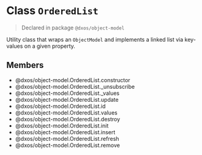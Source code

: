 # Class `OrderedList`
> Declared in package `@dxos/object-model`

Utility class that wraps an  `ObjectModel`  and implements a linked list via key-values on a given property.

## Members
- @dxos/object-model.OrderedList.constructor
- @dxos/object-model.OrderedList._unsubscribe
- @dxos/object-model.OrderedList._values
- @dxos/object-model.OrderedList.update
- @dxos/object-model.OrderedList.id
- @dxos/object-model.OrderedList.values
- @dxos/object-model.OrderedList.destroy
- @dxos/object-model.OrderedList.init
- @dxos/object-model.OrderedList.insert
- @dxos/object-model.OrderedList.refresh
- @dxos/object-model.OrderedList.remove
